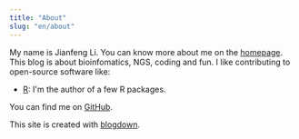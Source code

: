 ```yaml
---
title: "About"
slug: "en/about"
---
```


My name is Jianfeng Li. You can know more about me on the [homepage](/). This blog is about bioinfomatics, NGS, coding and fun. I like contributing to open-source software like:

- [R](https://www.r-project.org): I'm the author of a few R packages.

You can find me on [GitHub](https://github.com/Miachol/).

This site is created with [blogdown](https://github.com/rstudio/blogdown).
